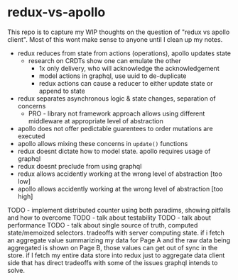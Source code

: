 # redux-vs-apollo

This repo is to capture my WIP thoughts on the question of "redux vs apollo client". Most of this wont make sense to anyone until I clean up my notes.

- redux reduces from state from actions (operations), apollo updates state
  - research on CRDTs show one can emulate the other
    - 1x only delivery, who will acknowledge the acknowledgement
    - model actions in graphql, use uuid to de-duplicate
    - redux actions can cause a reducer to either update state or append to state
- redux separates asynchronous logic & state changes, separation of concerns
  - PRO - library not framework approach allows using different middleware at appropriate level of abstraction
- apollo does not offer pedictable guarentees to order mutations are executed
- apollo allows mixing these concerns in `update()` functions
- redux doesnt dictate how to model state. apollo requires usage of graphql
- redux doesnt preclude from using graphql
- redux allows accidently working at the wrong level of abstraction [too low]
- apollo allows accidently working at the wrong level of abstraction [too high]

TODO - implement distributed counter using both paradims, showing pitfalls and how to overcome
TODO - talk about testability
TODO - talk about performance
TODO - talk about single source of truth, computed state/memoized selectors. tradeoffs with server computing state. if i fetch an aggregate value summarizing my data for Page A and the raw data being aggregated is shown on Page B, those values can get out of sync in the store. if I fetch my entire data store into redux just to aggregate data client side that has direct tradeoffs with some of the issues graphql intends to solve. 
